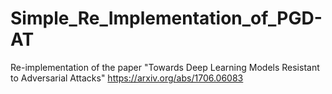 # Simple_Re_Implementation_of_PGD-AT
Re-implementation of the paper "Towards Deep Learning Models Resistant to Adversarial Attacks"
https://arxiv.org/abs/1706.06083
